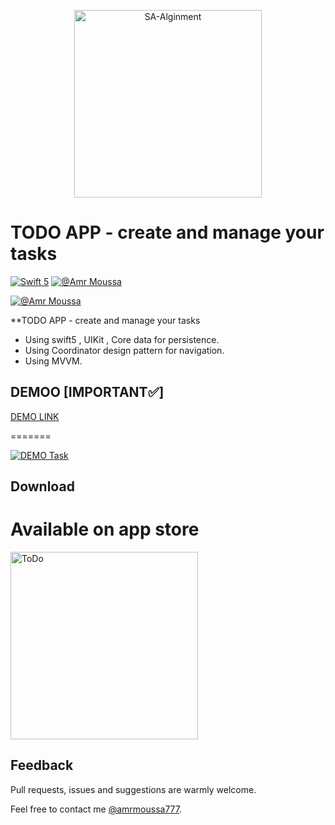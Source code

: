 <p align="center">
    <img src="https://clickup.com/blog/wp-content/uploads/2019/01/to-do-list-apps.png" width="300" max-width="50%" alt="SA-Alginment" />
</p>

# TODO APP - create and manage your tasks

[![Swift 5](https://img.shields.io/badge/swift-5-orange.svg?style=flat)](#)
[![@Amr Moussa](https://img.shields.io/github/followers/amrmoussa777?style=social)](https://amrmoussa777.github.io/)

[![@Amr Moussa](https://img.shields.io/itunes/v/1580312063)](https://apps.apple.com/us/app/sharex-gather-a-team/id1580312063)


**TODO APP - create and manage your tasks


- Using swift5 , UIKit , Core data for persistence.
- Using Coordinator design pattern for navigation.
- Using MVVM.

## DEMOO [IMPORTANT✅]
[DEMO LINK](https://youtu.be/xkYgku8GPbQ)




=======

[![DEMO Task](https://img.youtube.com/vi/xkYgku8GPbQ/0.jpg)](https://www.youtube.com/watch?v=xkYgku8GPbQ)




## Download

<p align="center">
    <h1>Available on app store</h1>
    <img align="center" src="https://1000logos.net/wp-content/uploads/2020/08/App-Store-Logo-2013-768x483.png" width="300" max-width="50%" alt="ToDo" />
</p>


## Feedback

Pull requests, issues and suggestions are warmly welcome.

Feel free to contact me [@amrmoussa777](https://amrmoussa777.github.io/).

